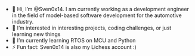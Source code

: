 - 👋 Hi, I’m @Sven0x14. I am currently working as a development engineer in the field of model-based software development for the automotive industry.
- 👀 I’m interested in interesting projects, coding challenges, or just learning new things
- 🌱 I’m currently learning RTOS on MCU and Python
- ⚡ Fun fact: Sven0x14 is also my Lichess account :)

<!---
Sven0x14/Sven0x14 is a ✨ special ✨ repository because its `README.md` (this file) appears on your GitHub profile.
You can click the Preview link to take a look at your changes.
- 📫 How to reach me ...
--->
